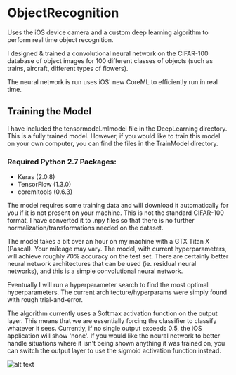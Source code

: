 # ObjectRecognition
Uses the iOS device camera and a custom deep learning algorithm to perform real time object recognition.

I designed & trained a convolutional neural network on the CIFAR-100 database of object images for 100 different classes of objects (such as trains, aircraft, different types of flowers).

The neural network is run uses iOS' new CoreML to efficiently run in real time.

## Training the Model
I have included the tensormodel.mlmodel file in the DeepLearning directory. This is a fully trained model. However, if you would like to train this model on your own computer, you can find the files in the TrainModel directory.

### Required Python 2.7 Packages:
* Keras (2.0.8)
* TensorFlow (1.3.0)
* coremltools (0.6.3)

The model requires some training data and will download it automatically for you if it is not present on your machine. This is not the standard CIFAR-100 format, I have converted it to .npy files so that there is no further normalization/transformations needed on the dataset.

The model takes a bit over an hour on my machine with a GTX Titan X (Pascal). Your mileage may vary. The model, with current hyperparameters, will achieve roughly 70% accuracy on the test set. There are certainly better neural network architectures that can be used (ie. residual neural networks), and this is a simple convolutional neural network.

Eventually I will run a hyperparameter search to find the most optimal hyperparameters. The current architecture/hyperparams were simply found with rough trial-and-error. 

The algorithm currently uses a Softmax activation function on the output layer. This means that we are essentially forcing the classifier to classify whatever it sees. Currently, if no single output exceeds 0.5, the iOS application will show 'none'. If you would like the neural network to better handle situations where it isn't being shown anything it was trained on, you can switch the output layer to use the sigmoid activation function instead.


![alt text](https://i.imgur.com/26U7QnW.jpg)
